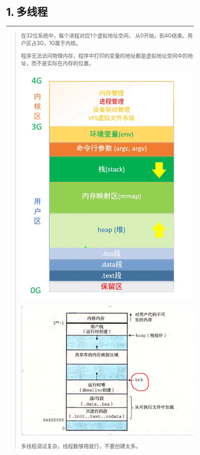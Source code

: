 # 1. 多线程

---

> 在32位系统中，每个进程对应1个虚拟地址空间，	从0开始，到4G结束。用户区占3G，1G属于内核。
>
> 程序无法访问物理内存，程序中打印的变量的地址都是虚拟地址空间中的地址，而不是实际在内存的位置。
>
> ![image-20240427134742787](https://raw.githubusercontent.com/Neon2333/ImageHost/main/image-20240427134742787.png)
>
> ![image-20240427135051567](https://raw.githubusercontent.com/Neon2333/ImageHost/main/image-20240427135051567.png)
>
> 多线程调试复杂，线程数够用就行，不要创建太多。

